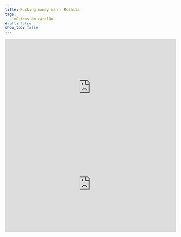 ```yaml
---
title: Fucking money man - Rosalía
tags:
  - músicas em catalão
draft: false
show_toc: false
---
```

<iframe width="560" height="315" src="https://www.youtube.com/embed/c30YxhWFYSA?si=PuLnbgItHb71b8vb" title="YouTube video player" frameborder="0" allow="accelerometer; autoplay; clipboard-write; encrypted-media; gyroscope; picture-in-picture; web-share" referrerpolicy="strict-origin-when-cross-origin" allowfullscreen></iframe>

<iframe width="560" height="315" src="https://www.youtube.com/embed/eQCpjOBJ5UQ?si=GM8z94END6-haBOX" title="YouTube video player" frameborder="0" allow="accelerometer; autoplay; clipboard-write; encrypted-media; gyroscope; picture-in-picture; web-share" referrerpolicy="strict-origin-when-cross-origin" allowfullscreen></iframe>
